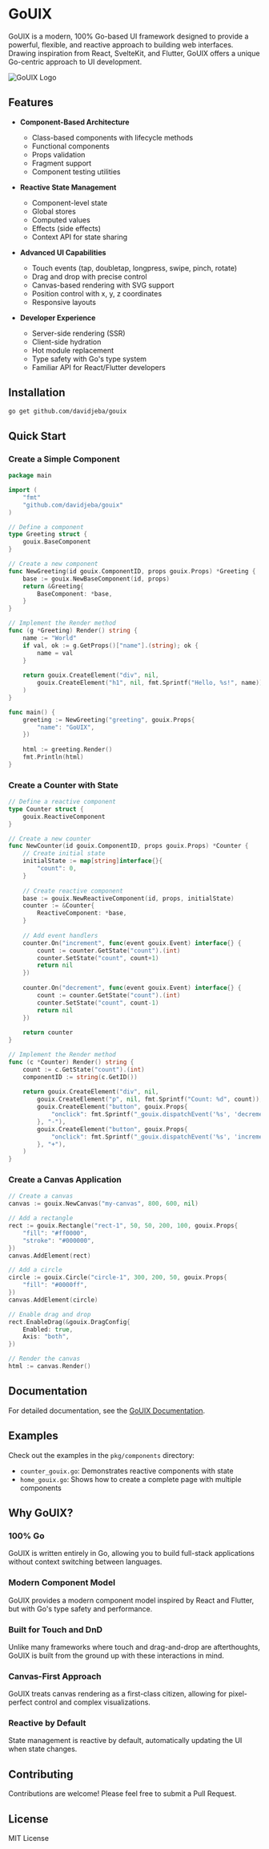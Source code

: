 # GoUIX

GoUIX is a modern, 100% Go-based UI framework designed to provide a powerful, flexible, and reactive approach to building web interfaces. Drawing inspiration from React, SvelteKit, and Flutter, GoUIX offers a unique Go-centric approach to UI development.

![GoUIX Logo](https://via.placeholder.com/800x400?text=GoUIX)

## Features

- **Component-Based Architecture**
  - Class-based components with lifecycle methods
  - Functional components
  - Props validation
  - Fragment support
  - Component testing utilities

- **Reactive State Management**
  - Component-level state
  - Global stores
  - Computed values
  - Effects (side effects)
  - Context API for state sharing

- **Advanced UI Capabilities**
  - Touch events (tap, doubletap, longpress, swipe, pinch, rotate)
  - Drag and drop with precise control
  - Canvas-based rendering with SVG support
  - Position control with x, y, z coordinates
  - Responsive layouts

- **Developer Experience**
  - Server-side rendering (SSR)
  - Client-side hydration
  - Hot module replacement
  - Type safety with Go's type system
  - Familiar API for React/Flutter developers

## Installation

```bash
go get github.com/davidjeba/gouix
```

## Quick Start

### Create a Simple Component

```go
package main

import (
    "fmt"
    "github.com/davidjeba/gouix"
)

// Define a component
type Greeting struct {
    gouix.BaseComponent
}

// Create a new component
func NewGreeting(id gouix.ComponentID, props gouix.Props) *Greeting {
    base := gouix.NewBaseComponent(id, props)
    return &Greeting{
        BaseComponent: *base,
    }
}

// Implement the Render method
func (g *Greeting) Render() string {
    name := "World"
    if val, ok := g.GetProps()["name"].(string); ok {
        name = val
    }
    
    return gouix.CreateElement("div", nil, 
        gouix.CreateElement("h1", nil, fmt.Sprintf("Hello, %s!", name)),
    )
}

func main() {
    greeting := NewGreeting("greeting", gouix.Props{
        "name": "GoUIX",
    })
    
    html := greeting.Render()
    fmt.Println(html)
}
```

### Create a Counter with State

```go
// Define a reactive component
type Counter struct {
    gouix.ReactiveComponent
}

// Create a new counter
func NewCounter(id gouix.ComponentID, props gouix.Props) *Counter {
    // Create initial state
    initialState := map[string]interface{}{
        "count": 0,
    }
    
    // Create reactive component
    base := gouix.NewReactiveComponent(id, props, initialState)
    counter := &Counter{
        ReactiveComponent: *base,
    }
    
    // Add event handlers
    counter.On("increment", func(event gouix.Event) interface{} {
        count := counter.GetState("count").(int)
        counter.SetState("count", count+1)
        return nil
    })
    
    counter.On("decrement", func(event gouix.Event) interface{} {
        count := counter.GetState("count").(int)
        counter.SetState("count", count-1)
        return nil
    })
    
    return counter
}

// Implement the Render method
func (c *Counter) Render() string {
    count := c.GetState("count").(int)
    componentID := string(c.GetID())
    
    return gouix.CreateElement("div", nil, 
        gouix.CreateElement("p", nil, fmt.Sprintf("Count: %d", count)),
        gouix.CreateElement("button", gouix.Props{
            "onclick": fmt.Sprintf("_gouix.dispatchEvent('%s', 'decrement', {})", componentID),
        }, "-"),
        gouix.CreateElement("button", gouix.Props{
            "onclick": fmt.Sprintf("_gouix.dispatchEvent('%s', 'increment', {})", componentID),
        }, "+"),
    )
}
```

### Create a Canvas Application

```go
// Create a canvas
canvas := gouix.NewCanvas("my-canvas", 800, 600, nil)

// Add a rectangle
rect := gouix.Rectangle("rect-1", 50, 50, 200, 100, gouix.Props{
    "fill": "#ff0000",
    "stroke": "#000000",
})
canvas.AddElement(rect)

// Add a circle
circle := gouix.Circle("circle-1", 300, 200, 50, gouix.Props{
    "fill": "#0000ff",
})
canvas.AddElement(circle)

// Enable drag and drop
rect.EnableDrag(&gouix.DragConfig{
    Enabled: true,
    Axis: "both",
})

// Render the canvas
html := canvas.Render()
```

## Documentation

For detailed documentation, see the [GoUIX Documentation](docs/gouix.md).

## Examples

Check out the examples in the `pkg/components` directory:

- `counter_gouix.go`: Demonstrates reactive components with state
- `home_gouix.go`: Shows how to create a complete page with multiple components

## Why GoUIX?

### 100% Go

GoUIX is written entirely in Go, allowing you to build full-stack applications without context switching between languages.

### Modern Component Model

GoUIX provides a modern component model inspired by React and Flutter, but with Go's type safety and performance.

### Built for Touch and DnD

Unlike many frameworks where touch and drag-and-drop are afterthoughts, GoUIX is built from the ground up with these interactions in mind.

### Canvas-First Approach

GoUIX treats canvas rendering as a first-class citizen, allowing for pixel-perfect control and complex visualizations.

### Reactive by Default

State management is reactive by default, automatically updating the UI when state changes.

## Contributing

Contributions are welcome! Please feel free to submit a Pull Request.

## License

MIT License